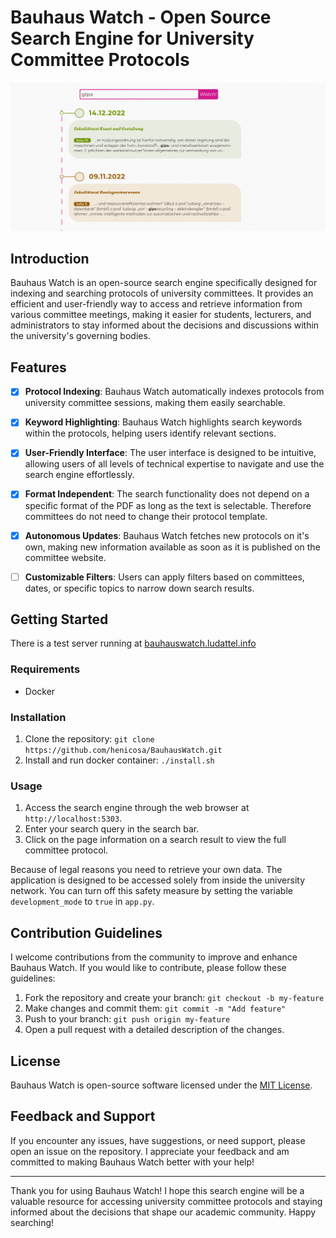 # Bauhaus Watch - Open Source Search Engine for University Committee Protocols

![Search Engine](documentation/search_gips.png)

## Introduction

Bauhaus Watch is an open-source search engine specifically designed for indexing and searching protocols of university committees. It provides an efficient and user-friendly way to access and retrieve information from various committee meetings, making it easier for students, lecturers, and administrators to stay informed about the decisions and discussions within the university's governing bodies.

## Features

- [X] **Protocol Indexing**: Bauhaus Watch automatically indexes protocols from university committee sessions, making them easily searchable.

- [X] **Keyword Highlighting**: Bauhaus Watch highlights search keywords within the protocols, helping users identify relevant sections.

- [X] **User-Friendly Interface**: The user interface is designed to be intuitive, allowing users of all levels of technical expertise to navigate and use the search engine effortlessly.

- [X] **Format Independent**: The search functionality does not depend on a specific format of the PDF as long as the text is selectable. Therefore committees do not need to change their protocol template.

- [X] **Autonomous Updates**: Bauhaus Watch fetches new protocols on it's own, making new information available as soon as it is published on the committee website.

- [ ] **Customizable Filters**: Users can apply filters based on committees, dates, or specific topics to narrow down search results.

## Getting Started

There is a test server running at [bauhauswatch.ludattel.info](https://bauhauswatch.ludattel.info)

### Requirements

- Docker

### Installation

1. Clone the repository: `git clone https://github.com/henicosa/BauhausWatch.git`
2. Install and run docker container: `./install.sh`

### Usage

1. Access the search engine through the web browser at `http://localhost:5303`.
2. Enter your search query in the search bar.
3. Click on the page information on a search result to view the full committee protocol.

Because of legal reasons you need to retrieve your own data. The application is designed to be accessed solely from inside the university network. You can turn off this safety measure by setting the variable `development_mode` to `true` in `app.py`.

## Contribution Guidelines

I welcome contributions from the community to improve and enhance Bauhaus Watch. If you would like to contribute, please follow these guidelines:

1. Fork the repository and create your branch: `git checkout -b my-feature`
2. Make changes and commit them: `git commit -m "Add feature"`
3. Push to your branch: `git push origin my-feature`
4. Open a pull request with a detailed description of the changes.

## License

Bauhaus Watch is open-source software licensed under the [MIT License](LICENSE).

## Feedback and Support

If you encounter any issues, have suggestions, or need support, please open an issue on the repository. I appreciate your feedback and am committed to making Bauhaus Watch better with your help!

---

Thank you for using Bauhaus Watch! I hope this search engine will be a valuable resource for accessing university committee protocols and staying informed about the decisions that shape our academic community. Happy searching!
